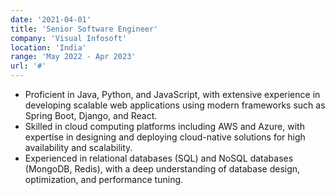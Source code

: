 ```yaml
---
date: '2021-04-01'
title: 'Senior Software Engineer'
company: 'Visual Infosoft'
location: 'India'
range: 'May 2022 - Apr 2023'
url: '#'
---
```


- Proficient in Java, Python, and JavaScript, with extensive experience in developing scalable web applications using modern frameworks such as Spring Boot, Django, and React.
- Skilled in cloud computing platforms including AWS and Azure, with expertise in designing and deploying cloud-native solutions for high availability and scalability.
- Experienced in relational databases (SQL) and NoSQL databases (MongoDB, Redis), with a deep understanding of database design, optimization, and performance tuning.
